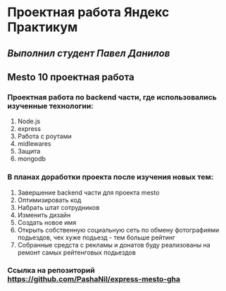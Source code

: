 # **Проектная работа Яндекс Практикум**
## *Выполнил студент Павел Данилов*

## **Mesto** 10 проектная работа

### Проектная работа по backend части, где использовались изученные технологии:
1. Node.js
2. express
3. Работа с роутами
4. midlewares
5. Защита
6. mongodb

### В планах доработки проекта после изучения новых тем:
1. Завершение backend части для проекта mesto
2. Оптимизировать код
3. Набрать штат сотрудников
4. Изменить дизайн
5. Создать новое имя
6. Открыть собственную социальную сеть по обмену фотографиями подьездов, чех хуже подьезд - тем больше рейтинг
7. Собранные средста с рекламы и донатов буду реализованы на ремонт самых рейтенговых подьездов

### Ссылка на репозиторий https://github.com/PashaNil/express-mesto-gha
